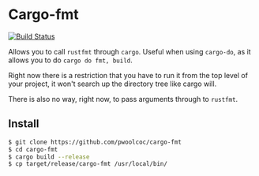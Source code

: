 # Cargo-fmt

[![Build Status](https://travis-ci.org/pwoolcoc/cargo-fmt.svg)](https://travis-ci.org/pwoolcoc/cargo-fmt)

Allows you to call `rustfmt` through `cargo`. Useful when using
`cargo-do`, as it allows you to do `cargo do fmt, build`.

Right now there is a restriction that you have to run it from the top
level of your project, it won't search up the directory tree like cargo
will.

There is also no way, right now, to pass arguments through to `rustfmt`.

## Install

```bash
$ git clone https://github.com/pwoolcoc/cargo-fmt
$ cd cargo-fmt
$ cargo build --release
$ cp target/release/cargo-fmt /usr/local/bin/
```
